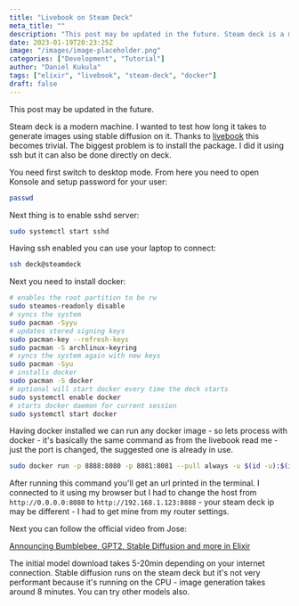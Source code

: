 ```yaml
---
title: "Livebook on Steam Deck"
meta_title: ""
description: "This post may be updated in the future. Steam deck is a modern machine. I wanted to test how long it takes to generate images..."
date: 2023-01-19T20:23:25Z
image: "/images/image-placeholder.png"
categories: ["Development", "Tutorial"]
author: "Daniel Kukula"
tags: ["elixir", "livebook", "steam-deck", "docker"]
draft: false
---
```


This post may be updated in the future.

Steam deck is a modern machine. I wanted to test how long it takes to generate images using stable diffusion on it.
Thanks to [livebook](https://livebook.dev) this becomes trivial. The biggest problem is to install the package. I did it using ssh but it can also be done directly on deck.

You need first switch to desktop mode.
From here you need to open Konsole and setup password for your user:
```sh
passwd
```

Next thing is to enable sshd server:
```sh
sudo systemctl start sshd
```

Having ssh enabled you can use your laptop to connect:
```sh
ssh deck@steamdeck
```

Next you need to install docker:
```sh
# enables the root partition to be rw
sudo steamos-readonly disable
# syncs the system
sudo pacman -Syyu
# updates stored signing keys
sudo pacman-key --refresh-keys
sudo pacman -S archlinux-keyring
# syncs the system again with new keys
sudo pacman -Syu
# installs docker
sudo pacman -S docker
# optional will start docker every time the deck starts
sudo systemctl enable docker
# starts docker daemon for current session
sudo systemctl start docker
```

Having docker installed we can run any docker image - so lets process with docker - it's basically the same command as from the livebook read me - just the port is changed, the suggested one is already in use.
```sh
sudo docker run -p 8888:8080 -p 8081:8081 --pull always -u $(id -u):$(id -g) -v $(pwd):/data livebook/livebook
```

After running this command you'll get an url printed in the terminal. I connected to it using my browser but I had to change the host from `http://0.0.0.0:8080` to `http://192.168.1.123:8888` - your steam deck ip may be different - I had to get mine from my router settings.

Next you can follow the official video from Jose:

[Announcing Bumblebee, GPT2, Stable Diffusion and more in Elixir](https://news.livebook.dev/announcing-bumblebee-gpt2-stable-diffusion-and-more-in-elixir-3Op73O)

The initial model download takes 5-20min depending on your internet connection. Stable diffusion runs on the steam deck but it's not very performant because it's running on the CPU - image generation takes around 8 minutes.
You can try other models also.
